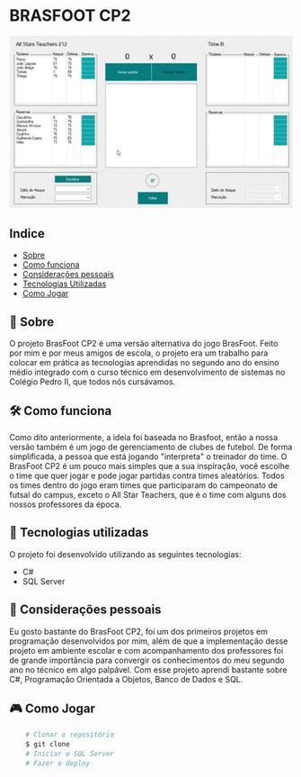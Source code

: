 # BRASFOOT CP2
![alt text](apresentacao.gif)
## Indice
- [Sobre](#-sobre)
- [Como funciona](#-como-funciona)
- [Considerações pessoais](#-considerações-pessoais)
- [Tecnologias Utilizadas](#-tecnologias-utilizadas)
- [Como Jogar](#-como-jogar)
## 🔖 Sobre
O projeto BrasFoot CP2 é uma versão alternativa do jogo BrasFoot. Feito por mim e por meus amigos de escola, o projeto era um trabalho para colocar em prática as tecnologias aprendidas no segundo ano do ensino médio integrado com  o curso técnico em desenvolvimento de sistemas no Colégio Pedro II, que todos nós cursávamos.
## 🛠 Como funciona
Como dito anteriormente, a ideia foi baseada no Brasfoot, então a nossa versão também é um jogo de gerenciamento de clubes de futebol. De forma simplificada, a pessoa que está jogando "interpreta" o treinador do time. 
O BrasFoot CP2 é um pouco mais simples que a sua inspiração, você escolhe o time que quer jogar e pode jogar partidas contra times aleatórios. Todos os times dentro do jogo eram times que participaram do campeonato de futsal do campus, exceto o All Star Teachers, que é o time com alguns dos nossos professores da época.
## 🚀 Tecnologias utilizadas
O projeto foi desenvolvido utilizando as seguintes tecnologias:
- C#
- SQL Server
## 📃 Considerações pessoais
Eu gosto bastante do BrasFoot CP2, foi um dos primeiros projetos em programação desenvolvidos por mim, além de que a implementação desse projeto em ambiente escolar e com acompanhamento dos professores foi de grande importância para convergir os conhecimentos do meu segundo ano no técnico em algo palpável. Com esse projeto aprendi bastante sobre C#, Programação Orientada a Objetos, Banco de Dados e SQL. 
## 🎮 Como Jogar
```bash
    # Clonar o repositório
    $ git clone 
    # Iniciar o SQL Server
    # Fazer o deploy
```

